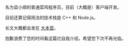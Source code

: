 名为梁小顺的普通菜鸡程序员，目前（大概是）客户端开发。

目前还算记得用法的技术栈是 C++ 和 Node.js。



长文大概都会发在 [大本营](https://blog.kazamihatsuroku.top)。

抱歉浪费了您的时间看这篇烂自我介绍，希望您下次不再光临。
